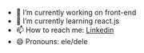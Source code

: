 - 🔭 I’m currently working on front-end
- 🌱 I’m currently learning react.js
- 📫 How to reach me: [Linkedin](https://www.linkedin.com/in/rafael-vizu/)
- 😄 Pronouns: ele/dele

